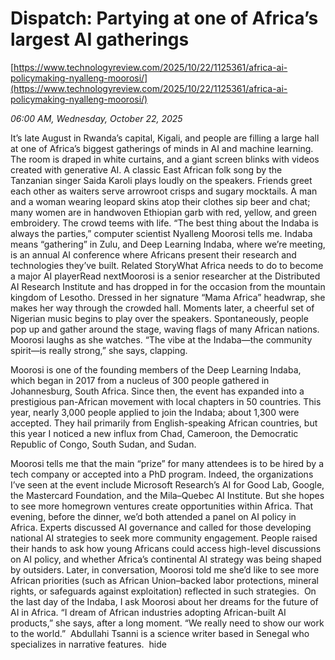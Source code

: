 # Dispatch: Partying at one of Africa’s largest AI gatherings

[https://www.technologyreview.com/2025/10/22/1125361/africa-ai-policymaking-nyalleng-moorosi/](https://www.technologyreview.com/2025/10/22/1125361/africa-ai-policymaking-nyalleng-moorosi/)

*06:00 AM, Wednesday, October 22, 2025*

It’s late August in Rwanda’s capital, Kigali, and people are filling a large hall at one of Africa’s biggest gatherings of minds in AI and machine learning. The room is draped in white curtains, and a giant screen blinks with videos created with generative AI. A classic East African folk song by the Tanzanian singer Saida Karoli plays loudly on the speakers. Friends greet each other as waiters serve arrowroot crisps and sugary mocktails. A man and a woman wearing leopard skins atop their clothes sip beer and chat; many women are in handwoven Ethiopian garb with red, yellow, and green embroidery. The crowd teems with life. “The best thing about the Indaba is always the parties,” computer scientist Nyalleng Moorosi tells me. Indaba means “gathering” in Zulu, and Deep Learning Indaba, where we’re meeting, is an annual AI conference where Africans present their research and technologies they’ve built. Related StoryWhat Africa needs to do to become a major AI playerRead nextMoorosi is a senior researcher at the Distributed AI Research Institute and has dropped in for the occasion from the mountain kingdom of Lesotho. Dressed in her signature “Mama Africa” headwrap, she makes her way through the crowded hall.  Moments later, a cheerful set of Nigerian music begins to play over the speakers. Spontaneously, people pop up and gather around the stage, waving flags of many African nations. Moorosi laughs as she watches. “The vibe at the Indaba—the community spirit—is really strong,” she says, clapping.

Moorosi is one of the founding members of the Deep Learning Indaba, which began in 2017 from a nucleus of 300 people gathered in Johannesburg, South Africa. Since then, the event has expanded into a prestigious pan-African movement with local chapters in 50 countries. This year, nearly 3,000 people applied to join the Indaba; about 1,300 were accepted. They hail primarily from English-speaking African countries, but this year I noticed a new influx from Chad, Cameroon, the Democratic Republic of Congo, South Sudan, and Sudan.

Moorosi tells me that the main “prize” for many attendees is to be hired by a tech company or accepted into a PhD program. Indeed, the organizations I’ve seen at the event include Microsoft Research’s AI for Good Lab, Google, the Mastercard Foundation, and the Mila–Quebec AI Institute. But she hopes to see more homegrown ventures create opportunities within Africa. That evening, before the dinner, we’d both attended a panel on AI policy in Africa. Experts discussed AI governance and called for those developing national AI strategies to seek more community engagement. People raised their hands to ask how young Africans could access high-level discussions on AI policy, and whether Africa’s continental AI strategy was being shaped by outsiders. Later, in conversation, Moorosi told me she’d like to see more African priorities (such as African Union–backed labor protections, mineral rights, or safeguards against exploitation) reflected in such strategies.  On the last day of the Indaba, I ask Moorosi about her dreams for the future of AI in Africa. “I dream of African industries adopting African-built AI products,” she says, after a long moment. “We really need to show our work to the world.”  Abdullahi Tsanni is a science writer based in Senegal who specializes in narrative features.  hide

